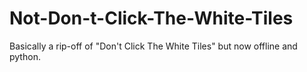 # Not-Don-t-Click-The-White-Tiles
Basically a rip-off of "Don't Click The White Tiles" but now offline and python.
